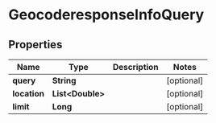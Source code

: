 
# GeocoderesponseInfoQuery

## Properties
Name | Type | Description | Notes
------------ | ------------- | ------------- | -------------
**query** | **String** |  |  [optional]
**location** | **List&lt;Double&gt;** |  |  [optional]
**limit** | **Long** |  |  [optional]



